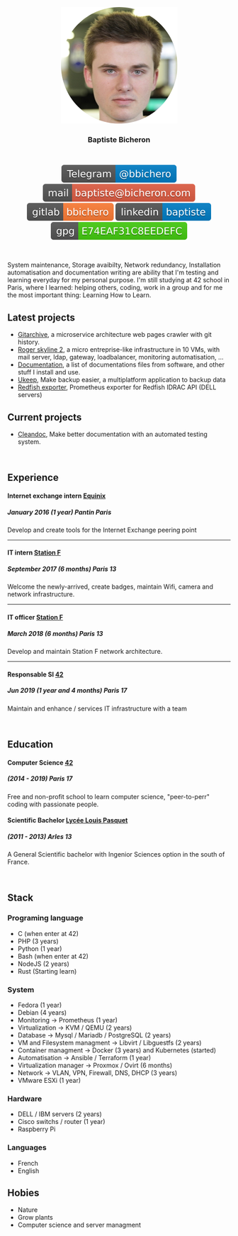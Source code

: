 <p align=center><img src="medium_bbichero.jpg" class="img-circle" alt="baptiste"/></p>

<h3 align=center>Baptiste Bicheron</h3>

<br/>

<p align=center>
   <img src="Telegram-%2540bbichero-blue.svg" alt="Telegram"/>
   <a href="mailto:baptiste@bicheron.com"><img src="mail-baptiste%2540bicheron.com-red.svg" alt="Email"></a>
   <a href="https://gitlab.com/bbichero"><img src="gitlab-bbichero-orange.svg" alt="Gitlab"/></a>
   <a href="https://www.linkedin.com/in/baptiste-b-438a6b11b/"><img src="linkedin-baptiste-blue.svg" alt="Linkedin"/></a>
   <a href="https://raw.githubusercontent.com/bbichero/CV/master/publickey.baptiste@bicheron.com.asc"><img src="gpg-E74EAF31C8EEDEFC-brightgreen.svg" alt="GPG_key"></a>
</p>

<br/>

System maintenance, Storage avaibilty, Network redundancy, Installation automatisation and
documentation writing are ability that I'm testing and learning everyday for my personal purpose.
I'm still studying at 42 school in Paris, where I learned: helping others, coding, work in a group
and for me the most important thing: Learning How to Learn.
<br/>

Latest projects
---
- [Gitarchive](https://gitlab.com/gitarchive.com), a microservice architecture web pages crawler with git history.
- [Roger skyline 2](https://gitlab.com/roger-skyline/rs-2), a micro entreprise-like infrastructure in 10 VMs, with mail
server, ldap, gateway, loadbalancer,  monitoring automatisation, ...
- [Documentation](https://gitlab.com/bbichero/documentation), a list of documentations files from software, and other stuff I install and use.
- [Ukeep](https://gitlab.com/ukeep), Make backup easier, a multiplatform application to backup data
- [Redfish exporter](https://github.com/42School/redfish-exporter), Prometheus exporter for Redfish IDRAC API (DELL servers)

Current projects
---
- [Cleandoc](https://gitlab.com/bbichero/cleandoc.org), Make better documentation with an automated testing system. 

<br/>

## Experience

#### Internet exchange intern [Equinix](https://www.equinix.fr/locations/europe-colocation/france-colocation/paris-data-centers/)
##### January 2016 (1 year) Pantin Paris
Develop and create tools for the Internet Exchange peering point

---

#### IT intern [Station F](https://stationf.co/)
##### September 2017 (6 months) Paris 13
Welcome the newly-arrived, create badges, maintain Wifi, camera and network infrastructure.

---

#### IT officer [Station F](https://stationf.co/)
##### March 2018 (6 months) Paris 13
Develop and maintain Station F network architecture.   

---

#### Responsable SI [42](http://www.42.fr/)
##### Jun 2019 (1 year and 4 months) Paris 17   
Maintain and enhance / services IT infrastructure with a team

<br/>

## Education

#### Computer Science [42](https://42.fr/)
##### (2014 - 2019) Paris 17
Free and non-profit school to learn computer science, "peer-to-perr" coding with passionate people.

#### Scientific Bachelor [Lycée Louis Pasquet](http://www.lyc-pasquet.ac-aix-marseille.fr/spip/)
##### (2011 - 2013) Arles 13
A General Scientific bachelor with Ingenior Sciences option in the south of France.

<br/>

## Stack

### Programing language
- C (when enter at 42)
- PHP (3 years)
- Python (1 year)
- Bash (when enter at 42)
- NodeJS (2 years)
- Rust (Starting learn)

### System
- Fedora (1 year)
- Debian (4 years)
- Monitoring                  -> Prometheus (1 year)
- Virtualization              -> KVM / QEMU (2 years)
- Database                    -> Mysql / Mariadb / PostgreSQL (2 years)
- VM and Filesystem managment -> Libvirt / Libguestfs (2 years)
- Container managment         -> Docker (3 years) and Kubernetes (started)
- Automatisation              -> Ansible / Terraform (1 year)
- Virtualization manager      -> Proxmox / Ovirt (6 months)
- Network                     -> VLAN, VPN, Firewall, DNS, DHCP (3 years)
- VMware ESXi (1 year)

### Hardware
- DELL / IBM servers (2 years)
- Cisco switchs / router (1 year)
- Raspberry Pi

### Languages
- French
- English

## Hobies
- Nature
- Grow plants
- Computer science and server managment
